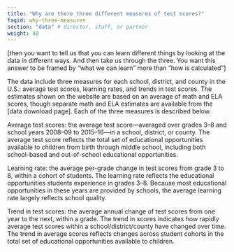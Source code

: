 ```yaml
---
title: "Why are there three different measures of test scores?"
faqid: why-three-measures
section: "data" # director, staff, or partner
weight: 40
---
```


<span class="highlight">[then you want to tell us that you can learn different things by looking at the data in different ways. And then take us through the three. You want this answer to be framed by “what we can learn” more than “how is calculated”]</span> 

The data include three measures for each school, district, and county in the U.S.: average test scores, learning rates, and trends in test scores. The estimates shown on the website are based on an average of math and ELA scores, though separate math and ELA estimates are available from the [data download page]. Each of the three measures is described below.

Average test scores: the average test score—averaged over grades 3–8 and school years 2008–09 to 2015–16—in a school, district, or county. The average test score reflects the total set of educational opportunities available to children from birth through middle school, including both school-based and out-of-school educational opportunities.
 
Learning rate: the average per-grade change in test scores from grade 3 to 8, within a cohort of students. The learning rate reflects the educational opportunities students experience in grades 3–8. Because most educational opportunities in these years are provided by schools, the average learning rate largely reflects school quality.
 
Trend in test scores: the average annual change of test scores from one year to the next, within a grade. The trend in scores indicates how rapidly average test scores within a school/district/county have changed over time. The trend in average scores reflects changes across student cohorts in the total set of educational opportunities available to children. 


